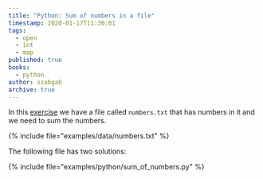 ```yaml
---
title: "Python: Sum of numbers in a file"
timestamp: 2020-01-17T11:30:01
tags:
  - open
  - int
  - map
published: true
books:
  - python
author: szabgab
archive: true
---
```



In this [exercise](/exercises) we have a file called `numbers.txt` that has numbers in it
and we need to sum the numbers.


{% include file="examples/data/numbers.txt" %}

The following file has two solutions:

{% include file="examples/python/sum_of_numbers.py" %}

